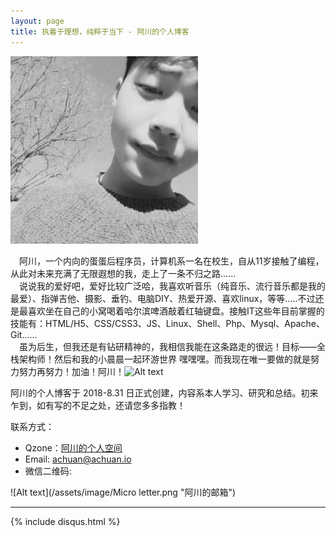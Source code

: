 ```yaml
---
layout: page
title: 执着于理想，纯粹于当下 - 阿川的个人博客
---
```


![Alt text](/images/2018-08-30-introduce/head.png "阿川的照片")

&emsp;阿川，一个内向的蛋蛋后程序员，计算机系一名在校生，自从11岁接触了编程，从此对未来充满了无限遐想的我，走上了一条不归之路......  
&emsp;说说我的爱好吧，爱好比较广泛哈，我喜欢听音乐（纯音乐、流行音乐都是我的最爱）、指弹吉他、摄影、垂钓、电脑DIY、热爱开源、喜欢linux，等等.....不过还是最喜欢坐在自己的小窝喝着哈尔滨啤酒敲着红轴键盘。接触IT这些年目前掌握的技能有：HTML/H5、CSS/CSS3、JS、Linux、Shell、Php、Mysql、Apache、Git......  
&emsp;虽为后生，但我还是有钻研精神的，我相信我能在这条路走的很远！目标——全栈架构师！然后和我的小晨晨一起环游世界 嘿嘿嘿。而我现在唯一要做的就是努力努力再努力！加油！阿川！![Alt text](https://raw.githubusercontent.com/achuanya/achuanya.github.io/master/assets/image/86.gif "加油！阿川！")  

阿川的个人博客于 2018-8.31 日正式创建，内容系本人学习、研究和总结。初来乍到，如有写的不足之处，还请您多多指教！

联系方式：

- Qzone：[阿川的个人空间](https://user.qzone.qq.com/2434929041)
- Email: <achuan@achuan.io>
- 微信二维码:

![Alt text](/assets/image/Micro letter.png "阿川的邮箱")


---
{% include disqus.html %}
